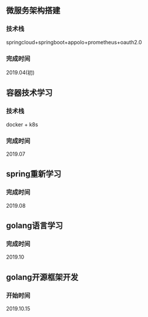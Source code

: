 ## 微服务架构搭建
### 技术栈
springcloud+springboot+appolo+prometheus+oauth2.0
### 完成时间
2019.04(初)
## 容器技术学习
### 技术栈
docker + k8s
### 完成时间
2019.07
## spring重新学习
### 完成时间
2019.08
## golang语言学习
### 完成时间
2019.10
## golang开源框架开发
### 开始时间
2019.10.15
